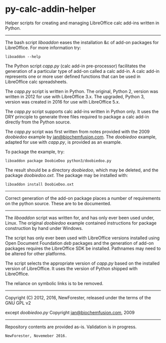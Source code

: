 # py-calc-addin-helper
Helper scripts for creating and managing LibreOffice calc add-ins written in Python.

---

The bash script _liboaddon_ eases the installation &c of add-on packages for LibreOffice.
For more information try:

    liboaddon --help

The Python script _capp.py_ (calc add-in pre-processor) facilitates the generation
of a particular type of add-on called a calc add-in.  A calc add-in represents
one or more user defined functions that can be used in LibreOffice calc spreadsheets.

The _capp.py_ script is written in Python.
The original, Python 2, version was written in 2012 for use with LibreOffice 3.x.
The upgraded, Python 3, version was created in 2016 for use with LibreOffice 5.x.

The _capp.py_ script supports calc add-ins written in Python only.
It uses the DRY principle to generate three files required to package
a calc add-in directly from the Python source.

The _capp.py_ script was first written from notes provided with the 2009 _doobiedoo_ example by jan@biochemfusion.com.
The _doobiedoo_ example, adapted for use with _capp.py_, is provided as an example.

To package the example, try:

    liboaddon package DoobieDoo python3/doobiedoo.py

The result should be a directory _doobiedoo_, which may be deleted, and the package _doobiedoo.oxt_.
The package may be installed with:

    liboaddon install DoobieDoo.oxt

---

Correct generation of the add-on package places a number of requirements on the python source.
These are to be documented.

---

The _liboaddon_ script was written for, and has only ever been used under, Linux.
The original _doobiedoo_ example contained instructions for package construction by hand under Windows.

The script has only ever been used with LibreOffice versions installed using Open Document Foundation _deb_ packages
and the generation of add-on packages requires the LibreOffice SDK be installed.
Pathnames may need to be altered for other platforms.

The script selects the appropriate version of _capp.py_ based on the installed version of LibreOffice.
It uses the version of Python shipped with LibreOffice.

The reliance on symbolic links is to be removed.

---

Copyright (C) 2012, 2016, NewForester, released under the terms of the GNU GPL v2

except _doobiedoo.py_ Copyright jan@biochemfusion.com, 2009

---

Repository contents are provided as-is.
Validation is in progress.

    NewForester, Novemeber 2016.
